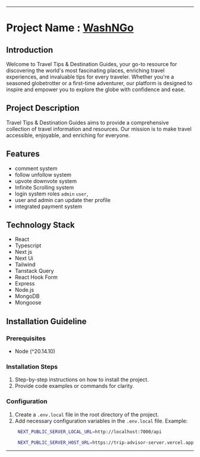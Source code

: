 
---

# Project Name : [WashNGo](https://washngo.vercel.app)

## Introduction

Welcome to Travel Tips & Destination Guides, your go-to resource for discovering the world's most fascinating places, enriching travel experiences, and invaluable tips for every traveler. Whether you're a seasoned globetrotter or a first-time adventurer, our platform is designed to inspire and empower you to explore the globe with confidence and ease.

## Project Description

Travel Tips & Destination Guides aims to provide a comprehensive collection of travel information and resources. Our mission is to make travel accessible, enjoyable, and enriching for everyone.

## Features
- comment system
- follow unfollow system
- upvote downvote system
- Infinite Scrolling system
- login system roles `admin` `user`,
- user and admin can update ther profile
- integrated payment system

## Technology Stack

- React
- Typescript
- Next js
- Next Ui
- Tailwind
- Tanstack Query
- React Hook Form
- Express
- Node.js
- MongoDB
- Mongoose

## Installation Guideline


### Prerequisites

- Node (^20.14.10)

### Installation Steps

1. Step-by-step instructions on how to install the project.
2. Provide code examples or commands for clarity.

### Configuration

1. Create a `.env.local` file in the root directory of the project.
2. Add necessary configuration variables in the `.env.local` file.
   Example:
   ```bash
    NEXT_PUBLIC_SERVER_LOCAL_URL=http://localhost:7000/api

    NEXT_PUBLIC_SERVER_HOST_URL=https://trip-advisor-server.vercel.app/api
   ```
---